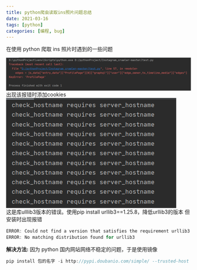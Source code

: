 ```yaml
---
title: python爬虫读取ins照片问题总结
date: 2021-03-16
tags: [python]
categories: [编程, bug]
---
```


在使用 python 爬取 ins 照片时遇到的一些问题

<!--more-->

<img src="/img/post/2021-03-28-01.png" align="left">
<div style="clear: both;"></div>
出现该报错时添加cookies

<img src="/img/post/2021-03-28-02.png" align="left">
<div style="clear: both;"></div>
这是库ulllib3版本的错误。使用pip install urllib3==1.25.8，降低urllib3的版本
但安装时出现报错

```js
ERROR: Could not find a version that satisfies the requirement urllib3
ERROR: No matching distribution found for urllib3
```

**解决方法:**
因为 python 国内网站网络不稳定的问题，于是使用镜像

```js
pip install 包的名字 -i http://pypi.doubanio.com/simple/ --trusted-host pypi.doubanio.com
```

